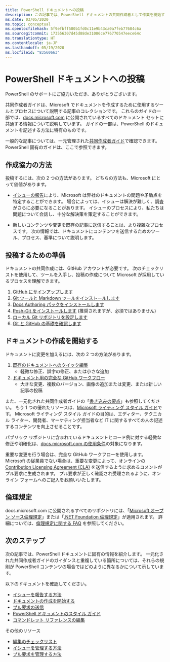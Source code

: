 ```yaml
---
title: PowerShell ドキュメントへの投稿
description: この記事では、PowerShell ドキュメントの共同作成者として作業を開始する方法の概要を説明します。
ms.date: 03/05/2020
ms.topic: conceptual
ms.openlocfilehash: 5f9efbff500b1fd0c11e9b43ca0a7feb77684c6a
ms.sourcegitcommit: 173556307d45d88de31086ce776770547eece64c
ms.translationtype: HT
ms.contentlocale: ja-JP
ms.lasthandoff: 05/19/2020
ms.locfileid: "83560663"
---
```

# <a name="contributing-to-powershell-documentation"></a>PowerShell ドキュメントへの投稿

PowerShell のサポートにご協力いただき、ありがとうございます。

共同作成者ガイドは、Microsoft でドキュメントを作成するために使用するツールとプロセスについて説明する記事のコレクションです。 これらのガイドの一部では、[docs.microsoft.com][docs] に公開されているすべてのドキュメント セットに共通する情報について説明しています。 ガイドの一部は、PowerShell のドキュメントを記述する方法に特有のものです。

一般的な記事については、一元管理された[共同作成者ガイド][contribute]で確認できます。 PowerShell 固有のガイドは、ここで参照できます。

## <a name="ways-to-contribute"></a>作成協力の方法

投稿するには、次の 2 つの方法があります。 どちらの方法も、Microsoft にとって価値があります。

- [イシューの報告][file-an-issue]により、Microsoft は弊社のドキュメントの問題や矛盾点を特定することができます。 場合によっては、イシューは解決が難しく、調査がさらに必要になることがあります。 イシューのプロセスにより、私たちは問題について会話し、十分な解決策を策定することができます。

- 新しいコンテンツや変更を既存の記事に送信することは、より複雑なプロセスです。 次の情報では、ドキュメントにコンテンツを送信するためのツール、プロセス、基準について説明します。

## <a name="prepare-to-make-a-contribution"></a>投稿するための準備

ドキュメントの共同作成には、GitHub アカウントが必要です。 次のチェックリストを使用して、ツールを入手し、投稿の作成について Microsoft が採用しているプロセスを理解できます。

1. [GitHub にサインアップします](/contribute/get-started-setup-github)
1. [Git ツールと Markdown ツールをインストールします](/contribute/get-started-setup-tools)
1. [Docs Authoring パックをインストールします](/contribute/how-to-write-docs-auth-pack)
1. [Posh-Git をインストールします][posh-git] (推奨されますが、必須ではありません)
1. [ローカル Git リポジトリを設定します](/contribute/get-started-setup-local)
1. [Git と GitHub の基礎を確認します](/contribute/git-github-fundamentals)

## <a name="get-started-writing-docs"></a>ドキュメントの作成を開始する

ドキュメントに変更を加えるには、次の 2 つの方法があります。

1. [既存のドキュメントへのクイック編集](/contribute/#quick-edits-to-existing-documents)
   - 軽微な修正、誤字の修正、または小さな追加
1. [ドキュメント用の完全な GitHub ワークフロー](/contribute/how-to-write-workflows-major)
   - 大きな変更、複数のバージョン、画像の追加または変更、または新しい記事の投稿

また、一元化された共同作成者ガイドの「[書き込みの要点](/contribute/style-quick-start)」も参照してください。 もう 1 つの優れたリソースは、[Microsoft ライティング スタイル ガイド][style-guide]です。 Microsoft ライティング スタイル ガイドの目的は、エディター、テクニカル ライター、開発者、マーケティング担当者など IT に関するすべての人の記述するコンテンツを向上させることです。

パブリック リポジトリに含まれているドキュメントとコード例に対する軽微な修正や明確化は、[docs.microsoft.com の使用条件][terms-of-use]の対象になります。

重要な変更を行う場合は、完全な GitHub ワークフローを使用します。 Microsoft の従業員でない場合は、重要な変更によって、オンラインの [Contribution Licensing Agreement (CLA)][cla] を送信するように求めるコメントがプル要求に生成されます。 プル要求が正しく確認され受理されるように、オンライン フォームへのご記入をお願いいたします。

## <a name="code-of-conduct"></a>倫理規定

docs.microsoft.com に公開されるすべてのリポジトリには、「[Microsoft オープン ソース倫理規定](https://opensource.microsoft.com/codeofconduct/)」または「[.NET Foundation 倫理規定](https://dotnetfoundation.org/code-of-conduct)」が適用されます。 詳細については、[倫理規定に関する FAQ](https://opensource.microsoft.com/codeofconduct/faq/) を参照してください。

## <a name="next-steps"></a>次のステップ

次の記事では、PowerShell ドキュメントに固有の情報を紹介します。 一元化された共同作成者ガイドのガイダンスと重複している箇所については、それらの規則が PowerShell コンテンツの場合ではどのように異なるかについて示しています。

以下のドキュメントを確認してください。

- [イシューを報告する方法](file-an-issue.md)
- [ドキュメントの作成を開始する](get-started-writing.md)
- [プル要求の送信](pull-requests.md)
- [PowerShell ドキュメントのスタイル ガイド](powershell-style-guide.md)
- [コマンドレット リファレンスの編集](editing-cmdlet-ref.md)

その他のリソース

- [編集のチェックリスト](editorial-checklist.md)
- [イシューを管理する方法](managing-issues.md)
- [プル要求を管理する方法](managing-pull-requests.md)

<!--link refs-->
[cla]: https://cla.microsoft.com/
[contribute]: /contribute/
[docs]: https://docs.microsoft.com/
[file-an-issue]: file-an-issue.md
[posh-git]: https://www.powershellgallery.com/packages/posh-git
[psdocs]: https://docs.microsoft.com/powershell
[style-guide]: https://docs.microsoft.com/style-guide/welcome/
[terms-of-use]: https://docs.microsoft.com/legal/termsofuse

